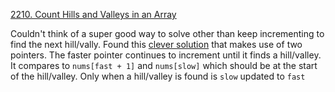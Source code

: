[2210. Count Hills and Valleys in an Array](https://leetcode.com/problems/count-hills-and-valleys-in-an-array/)

Couldn't think of a super good way to solve other than keep incrementing to find the next hill/vally. Found this [clever solution](https://leetcode.com/problems/count-hills-and-valleys-in-an-array/discuss/1879182/Two-Pointers) that makes use of two pointers. The faster pointer continues to increment until it finds a hill/valley. It compares to `nums[fast + 1]` and `nums[slow]` which should be at the start of the hill/valley. Only when a hill/valley is found is `slow` updated to `fast`